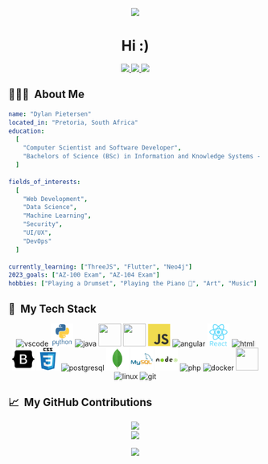 <!-- Animated Header -->
<p align="center">
  <img src="https://capsule-render.vercel.app/api?type=waving&color=gradient&height=100&section=header"/>
</p>

<!-- Links with Icons -->
<div align="center">
  <h1 align="center">
    Hi :)
  </h1>
  <a href="https://www.linkedin.com/in/dylan-pietersen-84462a174">
    <img height="50" src="https://user-images.githubusercontent.com/46517096/166973395-19676cd8-f8ec-4abf-83ff-da8243505b82.png"/>
  </a>
  <a href="https://medium.com/@28scda94">
    <img height="50" src="https://user-images.githubusercontent.com/46517096/166973962-d05d145a-b6a0-4643-bd3d-5ac845679367.png"/>
  </a>
  <a href="https://dev.to/dylan2894">
    <img height="50" src="https://user-images.githubusercontent.com/46517096/166974096-7aeecad4-483e-4c85-983f-f4b37b3f794e.png"/>
  </a>
</div>

<!-- Awesome Sauce gif -->
<!--p align="center">
  <img src="https://media.giphy.com/media/3o7TKoRheHhMA3qxS8/giphy.gif">
</p-->

<h2>🧑🏼‍💻 &nbsp;About Me</h2>

```yaml
name: "Dylan Pietersen"
located_in: "Pretoria, South Africa"
education:
  [
    "Computer Scientist and Software Developer",
    "Bachelors of Science (BSc) in Information and Knowledge Systems - University of Pretoria"
  ]

fields_of_interests:
  [
    "Web Development",
    "Data Science",
    "Machine Learning",
    "Security",
    "UI/UX",
    "DevOps"
  ]
 
currently_learning: ["ThreeJS", "Flutter", "Neo4j"]
2023_goals: ["AZ-100 Exam", "AZ-104 Exam"]
hobbies: ["Playing a Drumset", "Playing the Piano 🌚", "Art", "Music"]
```

<h2> 🚀 &nbsp;My Tech Stack</h2>
<p align="center">
<img src="https://cdn.jsdelivr.net/gh/devicons/devicon/icons/vscode/vscode-original.svg" alt="vscode" width="45" height="45"/>
<img src="https://raw.githubusercontent.com/devicons/devicon/master/icons/python/python-original-wordmark.svg" alt="python" width="45" height="45" />
<img src="https://cdn.jsdelivr.net/npm/devicons@1.8.0/!SVG/java.svg" alt="java" width="45" height="45" />
<img src="https://cdn.jsdelivr.net/gh/devicons/devicon/icons/cplusplus/cplusplus-original.svg" width="45" height="45"/>
<img src="https://cdn.jsdelivr.net/gh/devicons/devicon/icons/c/c-original.svg" width="45" height="45"/>
<img src="https://raw.githubusercontent.com/devicons/devicon/master/icons/javascript/javascript-original.svg" alt="javascript" width="45" height="45" />
<img src="https://cdn.jsdelivr.net/npm/devicons@1.8.0/!SVG/angular_simple.svg" alt="angular" width="45" height="45">
<img src="https://raw.githubusercontent.com/devicons/devicon/master/icons/react/react-original-wordmark.svg" alt="react" width="45" height="45" />
<img src="https://cdn.jsdelivr.net/gh/devicons/devicon/icons/html5/html5-original.svg" alt="html" width="45" height="45"/>
<img src="https://raw.githubusercontent.com/devicons/devicon/master/icons/bootstrap/bootstrap-plain.svg" alt="bootstrap" width="45" height="45" />
<img src="https://raw.githubusercontent.com/devicons/devicon/master/icons/css3/css3-original-wordmark.svg" alt="css3" width="45" height="45" />
<img src="https://cdn.jsdelivr.net/npm/devicons@1.8.0/!SVG/postgresql.svg" alt="postgresql" width="45" height="45">
<img src="https://raw.githubusercontent.com/devicons/devicon/master/icons/mongodb/mongodb-original.svg" alt="mongodb" width="45" height="45" />
<img src="https://raw.githubusercontent.com/devicons/devicon/master/icons/mysql/mysql-original-wordmark.svg" alt="mysql" width="45" height="45" />
<img src="https://raw.githubusercontent.com/devicons/devicon/master/icons/nodejs/nodejs-original-wordmark.svg" alt="nodejs" width="45" height="45" />
<img src="https://cdn.jsdelivr.net/gh/devicons/devicon/icons/php/php-original.svg" alt="php" width="45" height="45"/>
<img src="https://cdn.jsdelivr.net/gh/devicons/devicon/icons/docker/docker-original.svg" alt="docker" width="45" height="45"/>
<img src="https://cdn.jsdelivr.net/gh/devicons/devicon/icons/amazonwebservices/amazonwebservices-plain-wordmark.svg" width="45" height="45"/>
<img src="https://cdn.jsdelivr.net/gh/devicons/devicon/icons/linux/linux-original.svg" alt="linux" width="45" height="45"/>       
<img src="https://cdn.jsdelivr.net/gh/devicons/devicon/icons/git/git-original.svg" alt="git" width="45" height="45"/> 
</p>

<h2> 📈 &nbsp;My GitHub Contributions</h2>
<div align="center">
  <a href="https://github.com/dylan2894" align="center">
    <img height="180em" src="https://github-readme-stats.vercel.app/api?username=dylan2894&theme=noctis_minimus&show_icons=true" />
  <!--   <img height="180em" src="https://github-readme-stats.vercel.app/api/top-langs/?username=dylan2894&theme=noctis_minimus&layout=compact" /> -->
  </a>
</div>
  
<div align="center">
  <img src="https://github.com/dylan2894/dylan2894/blob/output/github-contribution-grid-snake.svg" >
</div>
  
<p align="center">
  <img src="https://capsule-render.vercel.app/api?type=waving&color=gradient&height=100&section=footer"/>
</p>
